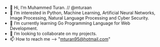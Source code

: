 - 👋 Hi, I’m Muhammed Turan. // @mturaan
- 👀 I’m interested in Python, Machine Learning, Artificial Neural Networks, Image Processing, Natural Language Processing and Cyber Security.
- 🌱 I’m currently learning Go Programming Language for Web Development.
- 💞️ I’m looking to collaborate on my projects. 
- 📫 How to reach me --> "mturan95@hotmail.com"

<!---
mturaan/mturaan is a ✨ special ✨ repository because its `README.md` (this file) appears on your GitHub profile.
You can click the Preview link to take a look at your changes.
--->
